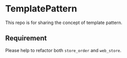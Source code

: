 # TemplatePattern
This repo is for sharing the concept of template pattern.


## Requirement
Please help to refactor both `store_order` and `web_store`.
